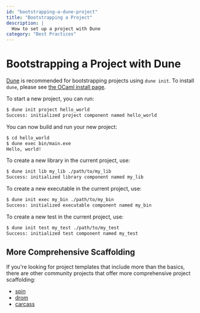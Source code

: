 ```yaml
---
id: "bootstrapping-a-dune-project"
title: "Bootstrapping a Project"
description: |
  How to set up a project with Dune
category: "Best Practices"
---
```


# Bootstrapping a Project with Dune

[Dune](https://dune.readthedocs.io/en/stable/overview.html) is recommended for bootstrapping projects using `dune init`. To install `dune`, please see [the OCaml install page](/install).

To start a new project, you can run:

```sh
$ dune init project hello_world
Success: initialized project component named hello_world
```

You can now build and run your new project:

```sh
$ cd hello_world
$ dune exec bin/main.exe
Hello, world!
```

To create a new library in the current project, use:

```sh
$ dune init lib my_lib ./path/to/my_lib
Success: initialized library component named my_lib
```

To create a new executable in the current project, use:

```sh
$ dune init exec my_bin ./path/to/my_bin
Success: initialized executable component named my_bin 
```

To create a new test in the current project, use:

```sh
$ dune init test my_test ./path/to/my_test
Success: initialized test component named my_test 
```

## More Comprehensive Scaffolding

If you're looking for project templates that include more than the basics, there are other community projects that offer more comprehensive project scaffolding:

- [spin](https://github.com/tmattio/spin)
- [drom](https://ocamlpro.github.io/drom/sphinx/about.html)
- [carcass](https://github.com/dbuenzli/carcass)
